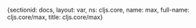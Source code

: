 {sectionid: docs, layout: var, ns: cljs.core, name: max, full-name: cljs.core/max,
  title: cljs.core/max}
